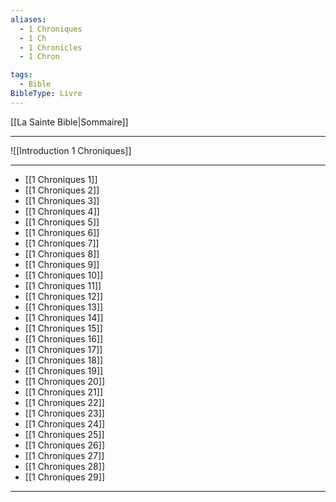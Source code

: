 ```yaml
---
aliases:
  - 1 Chroniques
  - 1 Ch
  - 1 Chronicles
  - 1 Chron

tags:
  - Bible
BibleType: Livre
---
```

[[La Sainte Bible|Sommaire]]

---

![[Introduction 1 Chroniques]]

---
- [[1 Chroniques 1]] 
- [[1 Chroniques 2]] 
- [[1 Chroniques 3]] 
- [[1 Chroniques 4]] 
- [[1 Chroniques 5]] 
- [[1 Chroniques 6]] 
- [[1 Chroniques 7]] 
- [[1 Chroniques 8]] 
- [[1 Chroniques 9]] 
- [[1 Chroniques 10]] 
- [[1 Chroniques 11]] 
- [[1 Chroniques 12]] 
- [[1 Chroniques 13]] 
- [[1 Chroniques 14]] 
- [[1 Chroniques 15]] 
- [[1 Chroniques 16]] 
- [[1 Chroniques 17]] 
- [[1 Chroniques 18]] 
- [[1 Chroniques 19]] 
- [[1 Chroniques 20]] 
- [[1 Chroniques 21]] 
- [[1 Chroniques 22]] 
- [[1 Chroniques 23]] 
- [[1 Chroniques 24]] 
- [[1 Chroniques 25]] 
- [[1 Chroniques 26]] 
- [[1 Chroniques 27]] 
- [[1 Chroniques 28]] 
- [[1 Chroniques 29]] 


---
